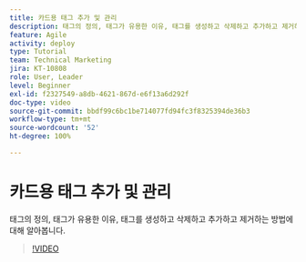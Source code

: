 ```yaml
---
title: 카드용 태그 추가 및 관리
description: 태그의 정의, 태그가 유용한 이유, 태그를 생성하고 삭제하고 추가하고 제거하는 방법에 대해 알아봅니다.
feature: Agile
activity: deploy
type: Tutorial
team: Technical Marketing
jira: KT-10808
role: User, Leader
level: Beginner
exl-id: f2327549-a8db-4621-867d-e6f13a6d292f
doc-type: video
source-git-commit: bbdf99c6bc1be714077fd94fc3f8325394de36b3
workflow-type: tm+mt
source-wordcount: '52'
ht-degree: 100%

---
```


# 카드용 태그 추가 및 관리

태그의 정의, 태그가 유용한 이유, 태그를 생성하고 삭제하고 추가하고 제거하는 방법에 대해 알아봅니다.

>[!VIDEO](https://video.tv.adobe.com/v/346807/?quality=12&learn=on&enablevpops=1)
